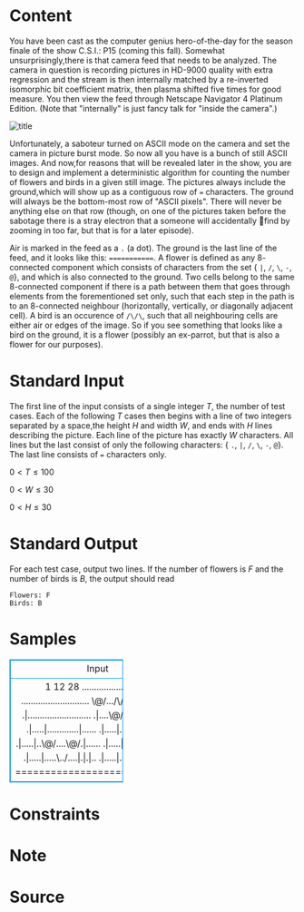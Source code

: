 
# Content

You have been cast as the computer genius hero-of-the-day for the season finale of the show C.S.I.: P15 (coming this fall). Somewhat unsurprisingly,there is that camera feed that needs to be analyzed. The camera in question is recording pictures in HD-9000 quality with extra regression and the stream is then internally matched by a re-inverted isomorphic bit coefficient matrix, then plasma shifted five times for good measure. You then view the feed through Netscape Navigator 4 Platinum Edition. (Note that "internally" is just fancy talk for "inside the camera".)

![title](/source/lutece/c-s-i-p15/img/aHR0cHM6Ly9hY20udWVzdGMuZWR1LmNuL21lZGlhL2ltYWdlL3Byb2JsZW0vNzIwLzIwMTQwOTAxMTg1NDQzNjIzMzUucG5n.png)

Unfortunately, a saboteur turned on ASCII mode on the camera and set the camera in picture burst mode. So now all you have is a bunch of still ASCII images. And now,for reasons that will be revealed later in the show, you are to design and implement a deterministic algorithm for counting the number of flowers and birds in a given still image.
The pictures always include the ground,which will show up as a contiguous row of `=` characters. The ground will always be the bottom-most row of "ASCII pixels". There will never be anything else on that row (though, on one of the pictures taken before the sabotage there is a stray electron that a someone will accidentally find by zooming in too far, but that is for a later episode).

Air is marked in the feed as a `.` (a dot). The ground is the last line of the feed, and it looks like this: `===========`. A flower is defined as any $8$-connected component which consists of characters from the set { `|`, `/`, `\`, `-`, `@`}, and which is also connected to the ground. Two cells belong to the same $8$-connected component if there is a path between them that goes through elements from the forementioned set only, such that each step in the path is to an $8$-connected neighbour (horizontally, vertically, or diagonally adjacent cell). A bird is an occurence of `/\/\`, such that all neighbouring cells are either air or edges of the image. So if you see something that looks like a bird on the ground, it is a flower (possibly an ex-parrot, but that is also a flower for our purposes).


# Standard Input

The first line of the input consists of a single integer $T$, the number of test cases. Each of the following $T$ cases then begins with a line of two integers separated by a space,the height $H$ and width $W$, and ends with $H$ lines describing the picture. Each line of the picture has exactly $W$ characters. All lines but the last consist of only the following characters: { `.`, `|`, `/`, `\`, `-`, `@`}. The last line consists of `=` characters only.

$0 < T \le 100$

$0 < W \le 30$

$0 < H \le 30$

# Standard Output

For each test case, output two lines. If the number of flowers is $F$ and the number of birds is $B$, the output should read
``` 
Flowers: F
Birds: B
```

# Samples

<style>
        table,table tr th, table tr td { border:1px solid #0094ff; }
        table { width: 200px; min-height: 25px; line-height: 25px; text-align: center; border-collapse: collapse;}   
    </style>
<table>
	<tr>
		<td>Input</td>
		<td>Output</td>
	</tr>
<tr><td>1
12 28
............................
............................
\@/.../\/\..../\/\..........
.|..........................
.|....\@/.........../\/\....
.|.....|.............|......
.|.....|.............|......
.|.....|..\@/....\@/.|......
.|.....|....\..../...|.|-|..
.|.....|.....\../....|.|.|..
.|.....|......\/.....|.|.|..
============================</td><td>Flowers: 5
Birds: 2</td></tr></table>


# Constraints



# Note



# Source


